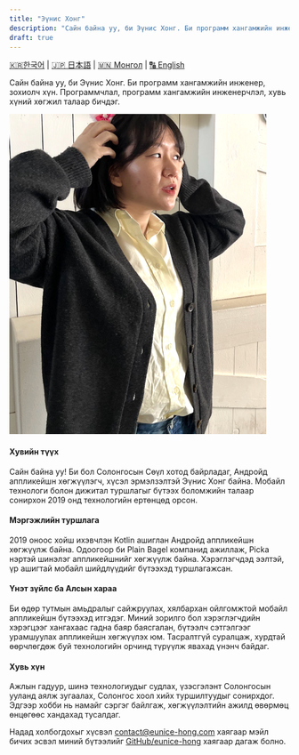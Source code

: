 ```yaml
---
title: "Эүнис Хонг"
description: "Сайн байна уу, би Эүнис Хонг. Би программ хангамжийн инженер, зохиолч хүн. Программчлал, программ хангамжийн инженерчлэл, хувь хүний хөгжил талаар бичдэг."
draft: true
---
```


[🇰🇷한국어](../about/홍은진.md) | [🇯🇵 日本語](../about/ユニス・ホン.md) | [🇲🇳 Монгол](../about/Эүнис-Хонг.md) | [🔠 English](../about.md)

Сайн байна уу, би Эүнис Хонг. Би программ хангамжийн инженер, зохиолч хүн. Программчлал, программ хангамжийн инженерчлэл, хувь хүний хөгжил талаар бичдэг.

![Эүнис Хонг](../images/about.png)

#### Хувийн түүх

Сайн байна уу! Би бол Солонгосын Сөүл хотод байрладаг, Андройд аппликейшн хөгжүүлэгч, хүсэл эрмэлзэлтэй Эүнис Хонг байна. Мобайл технологи болон дижитал туршлагыг бүтээх боломжийн талаар сонирхон 2019 онд технологийн ертөнцөд орсон.

#### Мэргэжлийн туршлага

2019 оноос хойш ихэвчлэн Kotlin ашиглан Андройд аппликейшн хөгжүүлж байна. Одоогоор би Plain Bagel компанид ажиллаж, Picka нэртэй шинэлэг аппликейшнийг хөгжүүлж байна. Хэрэглэгчдэд ээлтэй, үр ашигтай мобайл шийдлүүдийг бүтээхэд туршлагажсан.

#### Үнэт зүйлс ба Алсын хараа

Би өдөр тутмын амьдралыг сайжруулах, хялбархан ойлгомжтой мобайл аппликейшн бүтээхэд итгэдэг. Миний зорилго бол хэрэглэгчдийн хэрэгцээг хангахаас гадна баяр баясгалан, бүтээлч сэтгэлгээг урамшуулах аппликейшн хөгжүүлэх юм. Тасралтгүй суралцаж, хурдтай өөрчлөгдөж буй технологийн орчинд түрүүлж явахад үнэнч байдаг.

#### Хувь хүн

Ажлын гадуур, шинэ технологиудыг судлах, үзэсгэлэнт Солонгосын ууланд аялж зугаалах, Солонгос хоол хийх туршилтуудыг сонирхдог. Эдгээр хобби нь намайг сэргэг байлгаж, хөгжүүлэлтийн ажилд өвөрмөц өнцөгөөс хандахад тусалдаг.

Надад холбогдохыг хүсвэл [contact@eunice-hong.com](mailto:contact@eunice-hong.com) хаягаар мэйл бичих эсвэл миний бүтээлийг [GitHub/eunice-hong](https://github.com/eunice-hong) хаягаар дагаж болно.
